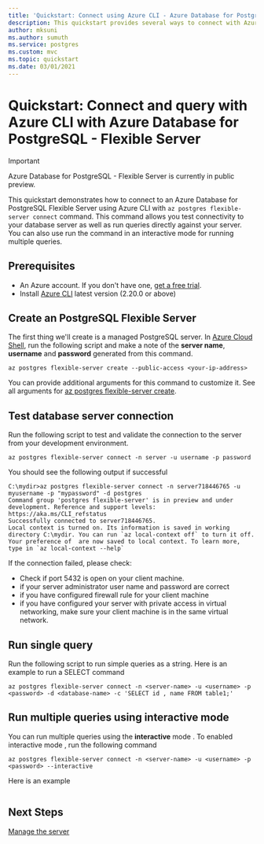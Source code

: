```yaml
---
title: 'Quickstart: Connect using Azure CLI - Azure Database for PostgreSQL - Flexible Server'
description: This quickstart provides several ways to connect with Azure CLI with Azure Database for PostgreSQL - Flexible Server.
author: mksuni
ms.author: sumuth
ms.service: postgres
ms.custom: mvc
ms.topic: quickstart
ms.date: 03/01/2021
---
```


# Quickstart: Connect and query with Azure CLI  with Azure Database for PostgreSQL - Flexible Server

> [!IMPORTANT]
> Azure Database for PostgreSQL - Flexible Server is currently in public preview.

This quickstart demonstrates how to connect to an Azure Database for PostgreSQL Flexible Server using Azure CLI with ```az postgres flexible-server connect``` command. This command allows you test connectivity to your database server as well as run queries directly against your server.  You can also use run the command in an interactive mode for running multiple queries.

## Prerequisites

- An Azure account. If you don't have one, [get a free trial](https://azure.microsoft.com/free/).
- Install [Azure CLI](/cli/azure/install-azure-cli) latest version (2.20.0 or above)

## Create an PostgreSQL Flexible Server

The first thing we'll create is a managed PostgreSQL server. In [Azure Cloud Shell](https://shell.azure.com/), run the following script and make a note of the **server name**, **username** and  **password** generated from this command.

```azurecli
az postgres flexible-server create --public-access <your-ip-address>
```
You can provide additional arguments for this command to customize it. See all arguments for [az postgres flexible-server create](/cli/azure/postgres/flexible-server?view=azure-cli-latest#az_postgres_flexible_server_create).

## Test database server connection
Run the following script to test and validate the connection to the server from your development environment.

```azurecli
az postgres flexible-server connect -n server -u username -p password
```
You should see the following output if successful
```output
C:\mydir>az postgres flexible-server connect -n server718446765 -u myusername -p "mypassword" -d postgres
Command group 'postgres flexible-server' is in preview and under development. Reference and support levels: https://aka.ms/CLI_refstatus
Successfully connected to server718446765.
Local context is turned on. Its information is saved in working directory C:\mydir. You can run `az local-context off` to turn it off.
Your preference of  are now saved to local context. To learn more, type in `az local-context --help`
```

If the connection failed, please check:
- Check if port 5432 is open on your client machine.
- if your server administrator user name and password are correct
- if you have configured firewall rule for your client machine
- if you have configured your server with private access in virtual networking, make sure your client machine is in the same virtual network.

## Run single query
Run the following script to run simple queries as a string. Here is an example to run a SELECT command

```azurecli
az postgres flexible-server connect -n <server-name> -u <username> -p <password> -d <database-name> -c 'SELECT id , name FROM table1;'
```

## Run multiple queries using interactive mode
You can run multiple queries using the **interactive** mode . To enabled interactive mode , run the following command

```azurecli
az postgres flexible-server connect -n <server-name> -u <username> -p <password> --interactive
```

Here is an example
```

````

## Next Steps
[Manage the server](./how-to-manage-server-cli.md)


